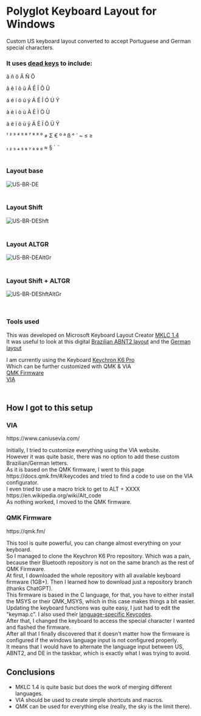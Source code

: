 <!-- #######  HEY, I AM THE SOURCE EDITOR! #########-->
<h1>Polyglot Keyboard Layout for Windows</h1>
<p>Custom US keyboard layout converted to accept Portuguese and German special characters.</p>
<h3>It uses <a href="https://en.wikipedia.org/wiki/Dead_key">dead keys</a> to include:</h3>
<p>&atilde; &ntilde; &otilde; &Atilde; &Ntilde; &Otilde;</p>
<p>&acirc; &ecirc; &icirc; &ocirc; &ucirc; &Acirc; &Ecirc; &Icirc; &Ocirc; &Ucirc;</p>
<p>&aacute; &eacute; &iacute; &oacute; &uacute; &yacute; &Aacute; &Eacute; &Iacute; &Oacute; &Uacute; &Yacute;</p>
<p>&agrave; &egrave; &igrave; &ograve; &ugrave; &Agrave; &Egrave; &Igrave; &Ograve; &Ugrave;</p>
<p>&auml; &euml; &iuml; &ouml; &uuml; &yuml; &Auml; &Euml; &Iuml; &Ouml; &Uuml; &Yuml;</p>
<p>&sup1; &sup2; &sup3; ⁴ ⁵ ⁶ ⁷ ⁸ ⁹ ⁰ &ne; &Sigma; &euro; &ordm; &ordf; &szlig; &deg; &acute; ~ &le; &ge;</p>
<p>₁ ₂ ₃ ₄ ₅ ₆ ₇ ₈ ₉ ₀ &asymp; &sect; ` &uml;</p>
<h3><br />Layout base</h3>

![US-BR-DE](https://user-images.githubusercontent.com/15069239/229187806-0d8ab97b-0b77-48b5-a82b-8f14525c122a.jpg)

<h3><br />Layout Shift</h3>

![US-BR-DEShft](https://user-images.githubusercontent.com/15069239/229187934-41299e41-3ed6-4318-872e-fe68c0e4b6fc.jpg)

<h3><br />Layout ALTGR</h3>

![US-BR-DEAltGr](https://user-images.githubusercontent.com/15069239/229188048-de15781a-ba96-4156-afd5-a02f38f0b05c.jpg)

<h3><br />Layout Shift + ALTGR</h3>

![US-BR-DEShftAltGr](https://user-images.githubusercontent.com/15069239/229188192-72584a1d-2744-475e-8052-2fcdacbfa392.jpg)

<p>&nbsp;</p>

<h3>Tools used</h3>
<p>This was developed on Microsoft Keyboard Layout Creator <a href="https://www.microsoft.com/en-us/download/details.aspx?id=102134">MKLC 1.4</a><br />It was useful to look at this digital <a href="https://learn.microsoft.com/en-us/globalization/keyboards/kbdbr_2">Brazilian ABNT2 layout</a> and the <a href="https://learn.microsoft.com/en-us/globalization/keyboards/kbdgr">German layout</a></p>
<p>I am currently using the Keyboard <a href="https://www.keychron.com/pages/keychron-k6-pro">Keychron K6 Pro</a><br />Which can be further customized with QMK &amp; VIA<br /><a href="https://qmk.fm/">QMK Firmware</a><br /><a href="https://www.caniusevia.com/">VIA</a></p>
<h2><br />How I got to this setup</h2>

<h3>VIA</a></h3>
<p>https://www.caniusevia.com/</p>
<p>Initially, I tried to customize everything using the VIA website.<br />However it was quite basic, there was no option to add these custom Brazilian/German letters.<br />As it is based on the QMK firmware, I went to this page https://docs.qmk.fm/#/keycodes and tried to find a code to use on the VIA configurator.<br />I even tried to use a macro trick to get to ALT + XXXX https://en.wikipedia.org/wiki/Alt_code <br />As nothing worked, I moved to the QMK firmware.</p>

<h3>QMK Firmware</a></h3>
<p>https://qmk.fm/</p>
<p>This tool is quite powerful, you can change almost everything on your keyboard.<br />So I managed to clone the Keychron K6 Pro repository. Which was a pain, because their Bluetooth repository is not on the same branch as the rest of QMK Firmware.<br />At first, I downloaded the whole repository with all available keyboard firmware (1GB+). Then I learned how to download just a repository branch (thanks ChatGPT).<br />This firmware is based in the C language, for that, you have to either install the MSYS or their QMK_MSYS, which in this case makes things a bit easier.<br />Updating the keyboard functions was quite easy, I just had to edit the "keymap.c". I also used their <a href="https://docs.qmk.fm/#/reference_keymap_extras">language-specific Keycodes</a>.<br />After that, I changed the keyboard to access the special character I wanted and flashed the firmware.<br />After all that I finally discovered that it doesn't matter how the firmware is configured if the windows language input is not configured properly.<br />It means that I would have to alternate the language input between US, ABNT2, and DE in the taskbar, which is exactly what I was trying to avoid.</p>
<h2>Conclusions</h2>
<ul>
<li>MKLC 1.4 is quite basic but does the work of merging different languages.</li>
<li>VIA should be used to create simple shortcuts and macros.</li>
<li>QMK can be used for everything else (really, the sky is the limit there).</li>
</ul>
